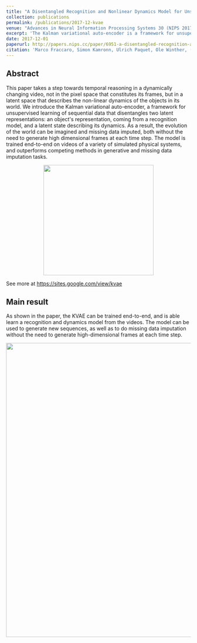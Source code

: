 ```yaml
---
title: "A Disentangled Recognition and Nonlinear Dynamics Model for Unsupervised Learning"
collection: publications
permalink: /publications/2017-12-kvae
venue: "Advances in Neural Information Processing Systems 30 (NIPS 2017)"
excerpt: 'The Kalman variational auto-encoder is a framework for unsupervised learning of sequential data that disentangles two latent representations: an object’s representation, coming from a recognition model, and a latent state describing its dynamics. The recognition model is represented by a convolutional variational auto-encoder and the latent dynamics model as a linear Gaussian state space model (LGSSM).'
date: 2017-12-01
paperurl: http://papers.nips.cc/paper/6951-a-disentangled-recognition-and-nonlinear-dynamics-model-for-unsupervised-learning.pdf
citation: 'Marco Fraccaro, Simon Kamronn, Ulrich Paquet, Ole Winther, (2017). A Disentangled Recognition and Nonlinear Dynamics Model for Unsupervised Learning. <i>Advances in Neural Information Processing Systems 30</i>.'
---
```


## Abstract
This paper takes a step towards temporal reasoning in a dynamically changing video, not in the pixel space that constitutes its frames, but in a latent space that describes the non-linear dynamics of the objects in its world. We introduce the Kalman variational auto-encoder, a framework for unsupervised learning of sequential data that disentangles two latent representations: an object's representation, coming from a recognition model, and a latent state describing its dynamics. As a result, the evolution of the world can be imagined and missing data imputed, both without the need to generate high dimensional frames at each time step. The model is trained end-to-end on videos of a variety of simulated physical systems, and outperforms competing methods in generative and missing data imputation tasks.
<div style="text-align:center"><img src="https://github.com/simonkamronn/kvae/blob/master/assets/kvae_figure.png" width="300"></div>

See more at https://sites.google.com/view/kvae

## Main result
As shown in the paper, the KVAE can be trained end-to-end, and is able learn a recognition and dynamics model from the videos. The model can be used to generate new sequences, as well as to do missing data imputation without the need to generate high-dimensional frames at each time step.
<div style="text-align:center"><img src="https://github.com/simonkamronn/kvae/blob/master/assets/results.png" width="800"></div>